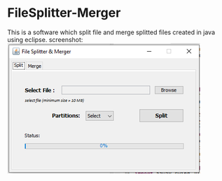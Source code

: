 # FileSplitter-Merger
This is a software which split file and merge splitted files created in java using eclipse.
screenshot:
![ScreenShot](https://github.com/mkroxx/FileSplitter-Merger/blob/master/screenshot.png)
